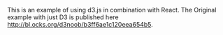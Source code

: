 This is an example of using d3.js in combination with React. The Original example with just D3 is published here
http://bl.ocks.org/d3noob/b3ff6ae1c120eea654b5.